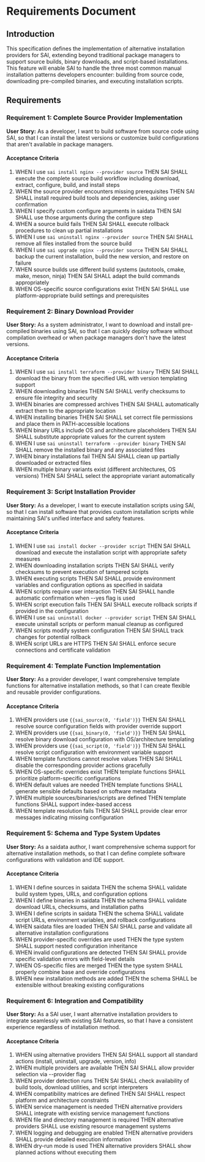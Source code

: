 # Requirements Document

## Introduction

This specification defines the implementation of alternative installation providers for SAI, extending beyond traditional package managers to support source builds, binary downloads, and script-based installations. This feature will enable SAI to handle the three most common manual installation patterns developers encounter: building from source code, downloading pre-compiled binaries, and executing installation scripts.

## Requirements

### Requirement 1: Complete Source Provider Implementation

**User Story:** As a developer, I want to build software from source code using SAI, so that I can install the latest versions or customize build configurations that aren't available in package managers.

#### Acceptance Criteria

1. WHEN I use `sai install nginx --provider source` THEN SAI SHALL execute the complete source build workflow including download, extract, configure, build, and install steps
2. WHEN the source provider encounters missing prerequisites THEN SAI SHALL install required build tools and dependencies, asking user confirmation
3. WHEN I specify custom configure arguments in saidata THEN SAI SHALL use those arguments during the configure step
4. WHEN a source build fails THEN SAI SHALL execute rollback procedures to clean up partial installations
5. WHEN I use `sai uninstall nginx --provider source` THEN SAI SHALL remove all files installed from the source build
6. WHEN I use `sai upgrade nginx --provider source` THEN SAI SHALL backup the current installation, build the new version, and restore on failure
7. WHEN source builds use different build systems (autotools, cmake, make, meson, ninja) THEN SAI SHALL adapt the build commands appropriately
8. WHEN OS-specific source configurations exist THEN SAI SHALL use platform-appropriate build settings and prerequisites

### Requirement 2: Binary Download Provider

**User Story:** As a system administrator, I want to download and install pre-compiled binaries using SAI, so that I can quickly deploy software without compilation overhead or when package managers don't have the latest versions.

#### Acceptance Criteria

1. WHEN I use `sai install terraform --provider binary` THEN SAI SHALL download the binary from the specified URL with version templating support
2. WHEN downloading binaries THEN SAI SHALL verify checksums to ensure file integrity and security
3. WHEN binaries are compressed archives THEN SAI SHALL automatically extract them to the appropriate location
4. WHEN installing binaries THEN SAI SHALL set correct file permissions and place them in PATH-accessible locations
5. WHEN binary URLs include OS and architecture placeholders THEN SAI SHALL substitute appropriate values for the current system
6. WHEN I use `sai uninstall terraform --provider binary` THEN SAI SHALL remove the installed binary and any associated files
7. WHEN binary installations fail THEN SAI SHALL clean up partially downloaded or extracted files
8. WHEN multiple binary variants exist (different architectures, OS versions) THEN SAI SHALL select the appropriate variant automatically

### Requirement 3: Script Installation Provider

**User Story:** As a developer, I want to execute installation scripts using SAI, so that I can install software that provides custom installation scripts while maintaining SAI's unified interface and safety features.

#### Acceptance Criteria

1. WHEN I use `sai install docker --provider script` THEN SAI SHALL download and execute the installation script with appropriate safety measures
2. WHEN downloading installation scripts THEN SAI SHALL verify checksums to prevent execution of tampered scripts
3. WHEN executing scripts THEN SAI SHALL provide environment variables and configuration options as specified in saidata
4. WHEN scripts require user interaction THEN SAI SHALL handle automatic confirmation when --yes flag is used
5. WHEN script execution fails THEN SAI SHALL execute rollback scripts if provided in the configuration
6. WHEN I use `sai uninstall docker --provider script` THEN SAI SHALL execute uninstall scripts or perform manual cleanup as configured
7. WHEN scripts modify system configuration THEN SAI SHALL track changes for potential rollback
8. WHEN script URLs are HTTPS THEN SAI SHALL enforce secure connections and certificate validation

### Requirement 4: Template Function Implementation

**User Story:** As a provider developer, I want comprehensive template functions for alternative installation methods, so that I can create flexible and reusable provider configurations.

#### Acceptance Criteria

1. WHEN providers use `{{sai_source(0, 'field')}}` THEN SAI SHALL resolve source configuration fields with provider override support
2. WHEN providers use `{{sai_binary(0, 'field')}}` THEN SAI SHALL resolve binary download configuration with OS/architecture templating
3. WHEN providers use `{{sai_script(0, 'field')}}` THEN SAI SHALL resolve script configuration with environment variable support
4. WHEN template functions cannot resolve values THEN SAI SHALL disable the corresponding provider actions gracefully
5. WHEN OS-specific overrides exist THEN template functions SHALL prioritize platform-specific configurations
6. WHEN default values are needed THEN template functions SHALL generate sensible defaults based on software metadata
7. WHEN multiple sources/binaries/scripts are defined THEN template functions SHALL support index-based access
8. WHEN template resolution fails THEN SAI SHALL provide clear error messages indicating missing configuration

### Requirement 5: Schema and Type System Updates

**User Story:** As a saidata author, I want comprehensive schema support for alternative installation methods, so that I can define complete software configurations with validation and IDE support.

#### Acceptance Criteria

1. WHEN I define sources in saidata THEN the schema SHALL validate build system types, URLs, and configuration options
2. WHEN I define binaries in saidata THEN the schema SHALL validate download URLs, checksums, and installation paths
3. WHEN I define scripts in saidata THEN the schema SHALL validate script URLs, environment variables, and rollback configurations
4. WHEN saidata files are loaded THEN SAI SHALL parse and validate all alternative installation configurations
5. WHEN provider-specific overrides are used THEN the type system SHALL support nested configuration inheritance
6. WHEN invalid configurations are detected THEN SAI SHALL provide specific validation errors with field-level details
7. WHEN OS-specific files are merged THEN the type system SHALL properly combine base and override configurations
8. WHEN new installation methods are added THEN the schema SHALL be extensible without breaking existing configurations

### Requirement 6: Integration and Compatibility

**User Story:** As a SAI user, I want alternative installation providers to integrate seamlessly with existing SAI features, so that I have a consistent experience regardless of installation method.

#### Acceptance Criteria

1. WHEN using alternative providers THEN SAI SHALL support all standard actions (install, uninstall, upgrade, version, info)
2. WHEN multiple providers are available THEN SAI SHALL allow provider selection via --provider flag
3. WHEN provider detection runs THEN SAI SHALL check availability of build tools, download utilities, and script interpreters
4. WHEN compatibility matrices are defined THEN SAI SHALL respect platform and architecture constraints
5. WHEN service management is needed THEN alternative providers SHALL integrate with existing service management functions
6. WHEN file and directory management is required THEN alternative providers SHALL use existing resource management systems
7. WHEN logging and debugging are enabled THEN alternative providers SHALL provide detailed execution information
8. WHEN dry-run mode is used THEN alternative providers SHALL show planned actions without executing them